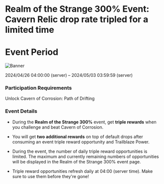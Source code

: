 # Realm of the Strange 300% Event: Cavern Relic drop rate tripled for a limited time
## <h1 style="">Event Period</h1>
![Banner](https://sdk.hoyoverse.com/upload/ann/2024/03/19/9482424ef5dce9727e403061670e5d37_1596559714094810950.jpg)

2024/04/26 04:00:00 (server) – 2024/05/03 03:59:59 (server)

### Participation Requirements

Unlock Cavern of Corrosion: Path of Drifting

### Event Details

- During the **Realm of the Strange 300%** event, get **triple rewards** when you challenge and beat Cavern of Corrosion.

- You will get **two additional rewards** on top of default drops after consuming an event triple reward opportunity and Trailblaze Power.

- During the event, the number of daily triple reward opportunities is limited. The maximum and currently remaining numbers of opportunities will be displayed in the Realm of the Strange 300% event page.

- Triple reward opportunities refresh daily at 04:00 (server time). Make sure to use them before they're gone!

